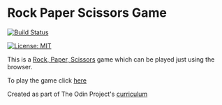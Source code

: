 # Rock Paper Scissors Game

[![Build Status](https://travis-ci.org/Shourov1/Rock-Paper-Scissors.svg?branch=master)](https://travis-ci.org/Shourov1/Rock-Paper-Scissors)

[![License: MIT](https://img.shields.io/badge/License-MIT-yellow.svg)](https://opensource.org/licenses/MIT)

This is a [Rock, Paper, Scissors](https://en.wikipedia.org/wiki/Rock%E2%80%93paper%E2%80%93scissors) game which can be played just using the browser.

To play the game click [here](https://shourov1.github.io/Rock-Paper-Scissors/)

Created as part of The Odin Project's [curriculum](https://www.theodinproject.com/courses/web-development-101/lessons/rock-paper-scissors)
